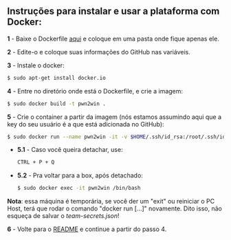 ## Instruções para instalar e usar a plataforma com Docker:

**1** - Baixe o Dockerfile [aqui](https://static.pwn2win.party/Dockerfile) e coloque em uma pasta onde fique apenas ele.

**2** - Edite-o e coloque suas informações do GitHub nas variáveis.

**3** - Instale o docker:
```bash
$ sudo apt-get install docker.io
```

**4** - Entre no diretório onde está o Dockerfile, e crie a imagem:
```bash
$ sudo docker build -t pwn2win .
```

**5** - Crie o container a partir da imagem (nós estamos assumindo aqui que a key do seu usuário é a que está adicionada no GitHub):
```bash
$ sudo docker run --name pwn2win -it -v $HOME/.ssh/id_rsa:/root/.ssh/id_rsa pwn2win
```

 - **5.1** - Caso você queira detachar, use:

	```bash
	CTRL + P + Q
	```

 - **5.2** - Pra voltar para a box, após detachado:

	```bash
	$ sudo docker exec -it pwn2win /bin/bash
	```
**Nota**: essa máquina é temporária, se você der um "exit" ou reiniciar o PC Host, terá que rodar o comando "docker run [...]" novamente. Dito isso, não esqueça de salvar o *team-secrets.json*!

**6** - Volte para o [README](README.pt.md) e continue a partir do passo 4.
 
 
